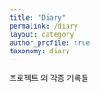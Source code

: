 ```yaml
---
title: "Diary"
permalink: /diary
layout: category
author_profile: true
taxonomy: diary
---
```


프로젝트 외 각종 기록들
